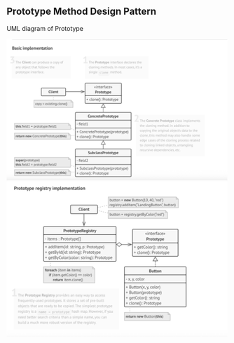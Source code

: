 ## Prototype Method Design Pattern

UML diagram of Prototype

![Schema UML diagram of prototype design pattern](prototype-1.png)
![Design of Navigation App using prototype design pattern](prototype-2.png)
